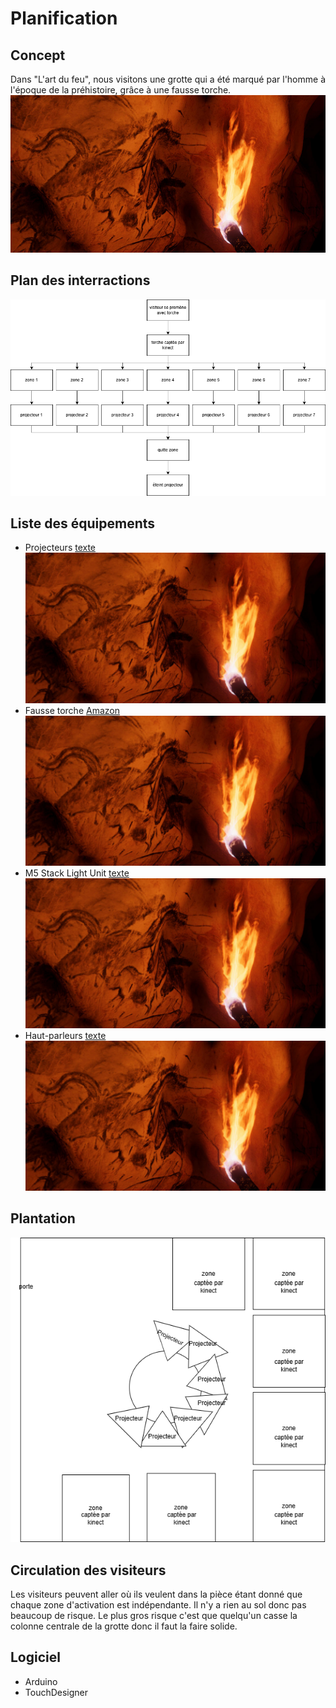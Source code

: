 # Planification
## Concept
Dans "L'art du feu", nous visitons une grotte qui a été marqué par l'homme à l'époque de la préhistoire, grâce à une fausse torche.
![préhistoire](img/prehistoire.png)
## Plan des interractions 
![synoptique](img/synoptique.drawio.png)
## Liste des équipements
- Projecteurs
[texte](http://a.com)
![préhistoire](img/prehistoire.png)
- Fausse torche
[Amazon](https://www.amazon.fr/Plastique-Accessoires-Comp%C3%A9titions-Sportives-Soir%C3%A9es/dp/B0D7TSFM8Y?th=1)
![préhistoire](img/prehistoire.png)
- M5 Stack Light Unit
[texte](http://a.com)
![préhistoire](img/prehistoire.png)
- Haut-parleurs
[texte](http://a.com)
![préhistoire](img/prehistoire.png)
## Plantation
![plan](img/plan.drawio.png)
## Circulation des visiteurs
Les visiteurs peuvent aller où ils veulent dans la pièce étant donné que chaque zone d'activation est indépendante. Il n'y a rien au sol donc pas beaucoup de risque. Le plus gros risque c'est que quelqu'un casse la colonne centrale de la grotte donc il faut la faire solide.
## Logiciel
- Arduino
- TouchDesigner


